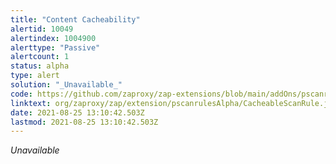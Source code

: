 ```yaml
---
title: "Content Cacheability"
alertid: 10049
alertindex: 1004900
alerttype: "Passive"
alertcount: 1
status: alpha
type: alert
solution: "_Unavailable_"
code: https://github.com/zaproxy/zap-extensions/blob/main/addOns/pscanrulesAlpha/src/main/java/org/zaproxy/zap/extension/pscanrulesAlpha/CacheableScanRule.java
linktext: org/zaproxy/zap/extension/pscanrulesAlpha/CacheableScanRule.java
date: 2021-08-25 13:10:42.503Z
lastmod: 2021-08-25 13:10:42.503Z
---
```


_Unavailable_
